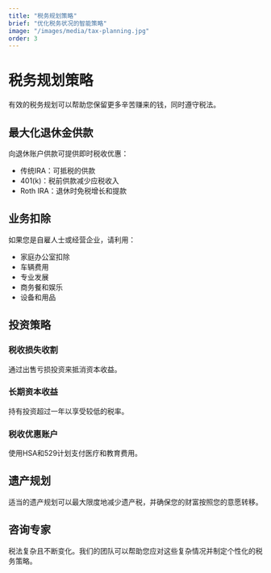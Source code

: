 ```yaml
---
title: "税务规划策略"
brief: "优化税务状况的智能策略"
image: "/images/media/tax-planning.jpg"
order: 3
---
```


# 税务规划策略

有效的税务规划可以帮助您保留更多辛苦赚来的钱，同时遵守税法。

## 最大化退休金供款

向退休账户供款可提供即时税收优惠：

- 传统IRA：可抵税的供款
- 401(k)：税前供款减少应税收入
- Roth IRA：退休时免税增长和提款

## 业务扣除

如果您是自雇人士或经营企业，请利用：
- 家庭办公室扣除
- 车辆费用
- 专业发展
- 商务餐和娱乐
- 设备和用品

## 投资策略

### 税收损失收割
通过出售亏损投资来抵消资本收益。

### 长期资本收益
持有投资超过一年以享受较低的税率。

### 税收优惠账户
使用HSA和529计划支付医疗和教育费用。

## 遗产规划

适当的遗产规划可以最大限度地减少遗产税，并确保您的财富按照您的意愿转移。

## 咨询专家

税法复杂且不断变化。我们的团队可以帮助您应对这些复杂情况并制定个性化的税务策略。
